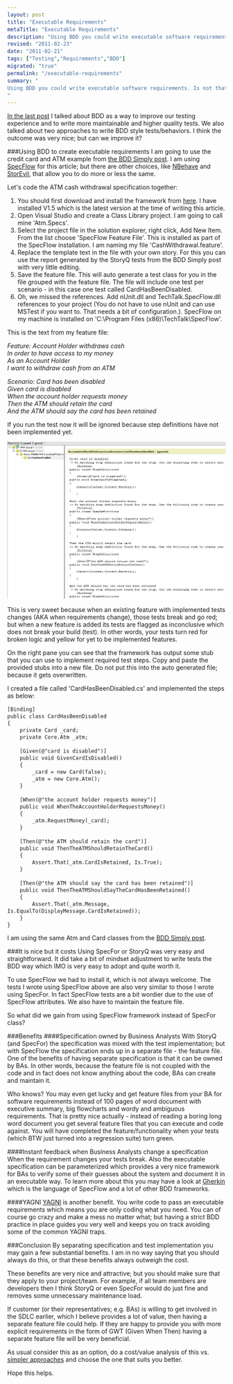 ```yaml
--- 
layout: post
title: "Executable Requirements"
metaTitle: "Executable Requirements"
description: "Using BDD you could write executable software requirements. Is not that cool?"
revised: "2011-02-23"
date: "2011-02-21"
tags: ["Testing","Requirements","BDD"]
migrated: "true"
permalink: "/executable-requirements"
summary: "
Using BDD you could write executable software requirements. Is not that cool?
"
---
```

[In the last post][1] I talked about BDD as a way to improve our testing experience and to write more maintainable and higher quality tests. We also talked about two approaches to write BDD style tests/behaviors. I think the outcome was very nice; but can we improve it?

###Using BDD to create executable requirements
I am going to use the credit card and ATM example from [the BDD Simply post][2]. I am using [SpecFlow][3] for this article; but there are other choices, like [NBehave][4] and [StorEvil][5], that allow you to do more or less the same.

Let's code the ATM cash withdrawal specification together:

 1. You should first download and install the framework from [here][6]. I have installed V1.5 which is the latest version at the time of writing this article.
 2. Open Visual Studio and create a Class Library project. I am going to call mine 'Atm.Specs'.
 3. Select the project file in the solution explorer, right click, Add New Item. From the list choose 'SpecFlow Feature File'. This is installed as part of the SpecFlow installation. I am naming my file 'CashWithdrawal.feature'.
 4. Replace the template text in the file with your own story. For this you can use the report generated by the StoryQ tests from the BDD Simply post with very little editing.
 5. Save the feature file. This will auto generate a test class for you in the file grouped with the feature file. The file will include one test per scenario - in this case one test called CardHasBeenDisabled.
 6. Oh, we missed the references. Add nUnit.dll and TechTalk.SpecFlow.dll references to your project (You do not have to use nUnit and can use MSTest if you want to. That needs a bit of configuration.). SpecFlow on my machine is installed on 'C:\Program Files (x86)\TechTalk\SpecFlow'. 

This is the text from my feature file:

<i>
Feature: Account Holder withdraws cash <br />
  In order to have access to my money <br />
  As an Account Holder <br />
  I want to withdraw cash from an ATM <br />

Scenario: Card has been disabled <br />
  Given card is disabled <br />
  When the account holder requests money <br />
  Then the ATM should retain the card <br />
    And the ATM should say the card has been retained <br />
</i>

If you run the test now it will be ignored because step definitions have not been implemented yet. 

![alt text][7]

This is very sweet because when an existing feature with implemented tests changes (AKA when requirements change), those tests break and go red; but when a new feature is added its tests are flagged as inconclusive which does not break your build (test). In other words, your tests turn red for broken logic and yellow for yet to be implemented features.

On the right pane you can see that the framework has output some stub that you can use to implement required test steps. Copy and paste the provided stubs into a new file. Do not put this into the auto generated file; because it gets overwritten. 

I created a file called 'CardHasBeenDisabled.cs' and implemented the steps as below:

    [Binding]
    public class CardHasBeenDisabled
    {
        private Card _card;
        private Core.Atm _atm;

        [Given(@"card is disabled")]
        public void GivenCardIsDisabled()
        {
            _card = new Card(false);
            _atm = new Core.Atm();
        }

        [When(@"the account holder requests money")]
        public void WhenTheAccountHolderRequestsMoney()
        {
            _atm.RequestMoney(_card);
        }

        [Then(@"the ATM should retain the card")]
        public void ThenTheATMShouldRetainTheCard()
        {
            Assert.That(_atm.CardIsRetained, Is.True);
        }

        [Then(@"the ATM should say the card has been retained")]
        public void ThenTheATMShouldSayTheCardHasBeenRetained()
        {
            Assert.That(_atm.Message, Is.EqualTo(DisplayMessage.CardIsRetained));
        }
    }

I am using the same Atm and Card classes from the [BDD Simply post][8]. 

###It is nice but it costs
Using SpecFor or StoryQ was very easy and straightforward. It did take a bit of mindset adjustment to write tests the BDD way which IMO is very easy to adopt and quite worth it.

To use SpecFlow we had to install it, which is not always welcome. The tests I wrote using SpecFlow above are also very similar to those I wrote using SpecFor. In fact SpecFlow tests are a bit wordier due to the use of SpecFlow attributes. We also have to maintain the feature file.

So what did we gain from using SpecFlow framework instead of SpecFor<T> class?

###Benefits
####Specification owned by Business Analysts
With StoryQ (and SpecFor) the specification was mixed with the test implementation; but with SpecFlow the specification ends up in a separate file - the feature file. One of the benefits of having separate specification is that it can be owned by BAs. In other words, because the feature file is not coupled with the code and in fact does not know anything about the code, BAs can create and maintain it.

Who knows? You may even get lucky and get feature files from your BA for software requirements instead of 100 pages of word document with executive summary, big flowcharts and wordy and ambiguous requirements. That is pretty nice actually - instead of reading a boring long word document you get several feature files that you can execute and code against. You will have completed the feature/functionality when your tests (which BTW just turned into a regression suite) turn green.

####Instant feedback when Business Analysts change a specification
When the requirement changes your tests break. Also the executable specification can be parameterized which provides a very nice framework for BAs to verify some of their guesses about the system and document it in an executable way. To learn more about this you may have a look at [Gherkin][9] which is the language of SpecFlow and a lot of other BDD frameworks.

####YAGNI
[YAGNI][10] is another benefit. You write code to pass an executable requirements which means you are only coding what you need. You can of course go crazy and make a mess no matter what; but having a strict BDD practice in place guides you very well and keeps you on track avoiding some of the common YAGNI traps.

###Conclusion
By separating specification and test implementation you may gain a few substantial benefits. I am in no way saying that you should always do this, or that these benefits always outweigh the cost. 

These benefits are very nice and attractive; but you should make sure that they apply to your project/team. For example, if all team members are developers then I think StoryQ or even SpecFor would do just fine and removes some unnecessary maintenance load.

If customer (or their representatives; e.g. BAs) is willing to get involved in the SDLC earlier, which I believe provides a lot of value, then having a separate feature file could help. If they are happy to provide you with more explicit requirements in the form of GWT (Given When Then) having a separate feature file will be very beneficial.

As usual consider this as an option, do a cost/value analysis of this vs. [simpler approaches][11] and choose the one that suits you better.

Hope this helps.

  [1]: /bdd-simply
  [2]: /bdd-simply
  [3]: http://specflow.org/home.aspx
  [4]: http://nbehave.org/
  [5]: https://github.com/davidmfoley/storevil
  [6]: http://specflow.org/downloads/installer.aspx
  [7]: /get/executable-requirements/ignored-tests.JPG
  [8]: /bdd-simply
  [9]: https://github.com/aslakhellesoy/cucumber/wiki/gherkin
  [10]: http://c2.com/xp/YouArentGonnaNeedIt.html
  [11]: /bdd-simply